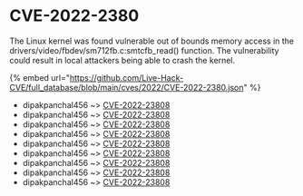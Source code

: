 # CVE-2022-2380

The Linux kernel was found vulnerable out of bounds memory access in the drivers/video/fbdev/sm712fb.c:smtcfb_read() function. The vulnerability could result in local attackers being able to crash the kernel.

{% embed url="https://github.com/Live-Hack-CVE/full_database/blob/main/cves/2022/CVE-2022-2380.json" %}


* dipakpanchal456 ~> [CVE-2022-23808](https://www.alice-snow.ru/2022/database/cve-2022-2380/cve-2022-23808-dipakpanchal456)
* dipakpanchal456 ~> [CVE-2022-23808](https://www.alice-snow.ru/2022/database/cve-2022-2380/cve-2022-23808-dipakpanchal456)
* dipakpanchal456 ~> [CVE-2022-23808](https://www.alice-snow.ru/2022/database/cve-2022-2380/cve-2022-23808-dipakpanchal456)
* dipakpanchal456 ~> [CVE-2022-23808](https://www.alice-snow.ru/2022/database/cve-2022-2380/cve-2022-23808-dipakpanchal456)
* dipakpanchal456 ~> [CVE-2022-23808](https://www.alice-snow.ru/2022/database/cve-2022-2380/cve-2022-23808-dipakpanchal456)
* dipakpanchal456 ~> [CVE-2022-23808](https://www.alice-snow.ru/2022/database/cve-2022-2380/cve-2022-23808-dipakpanchal456)
* dipakpanchal456 ~> [CVE-2022-23808](https://www.alice-snow.ru/2022/database/cve-2022-2380/cve-2022-23808-dipakpanchal456)
* dipakpanchal456 ~> [CVE-2022-23808](https://www.alice-snow.ru/2022/database/cve-2022-2380/cve-2022-23808-dipakpanchal456)
* dipakpanchal456 ~> [CVE-2022-23808](https://www.alice-snow.ru/2022/database/cve-2022-2380/cve-2022-23808-dipakpanchal456)
